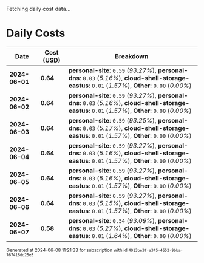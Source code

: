 Fetching daily cost data...
# Daily Costs

| Date | Cost (USD) | Breakdown |
|------|----------------|-----------|
| **2024-06-01** | **0.64** | **personal-site**: `0.59` (_93.27%_), **personal-dns**: `0.03` (_5.16%_), **cloud-shell-storage-eastus**: `0.01` (_1.57%_), **Other**: `0.00` (_0.00%_) |
| **2024-06-02** | **0.64** | **personal-site**: `0.59` (_93.27%_), **personal-dns**: `0.03` (_5.16%_), **cloud-shell-storage-eastus**: `0.01` (_1.57%_), **Other**: `0.00` (_0.00%_) |
| **2024-06-03** | **0.64** | **personal-site**: `0.59` (_93.25%_), **personal-dns**: `0.03` (_5.17%_), **cloud-shell-storage-eastus**: `0.01` (_1.57%_), **Other**: `0.00` (_0.00%_) |
| **2024-06-04** | **0.64** | **personal-site**: `0.59` (_93.27%_), **personal-dns**: `0.03` (_5.16%_), **cloud-shell-storage-eastus**: `0.01` (_1.57%_), **Other**: `0.00` (_0.00%_) |
| **2024-06-05** | **0.64** | **personal-site**: `0.59` (_93.27%_), **personal-dns**: `0.03` (_5.16%_), **cloud-shell-storage-eastus**: `0.01` (_1.57%_), **Other**: `0.00` (_0.00%_) |
| **2024-06-06** | **0.64** | **personal-site**: `0.59` (_93.27%_), **personal-dns**: `0.03` (_5.15%_), **cloud-shell-storage-eastus**: `0.01` (_1.57%_), **Other**: `0.00` (_0.00%_) |
| **2024-06-07** | **0.58** | **personal-site**: `0.54` (_93.09%_), **personal-dns**: `0.03` (_5.27%_), **cloud-shell-storage-eastus**: `0.01` (_1.64%_), **Other**: `0.00` (_0.00%_) |


<sup>Generated at 2024-06-08 11:21:33 for subscription with id `4913be3f-a345-4652-9bba-767418dd25e3`</sup>
